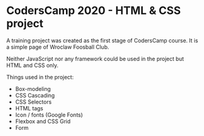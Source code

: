 # CodersCamp 2020 - HTML & CSS project

A training project was created as the first stage of CodersCamp course. It is a simple page of Wroclaw Foosball Club.

Neither JavaScript nor any framework could be used in the project but HTML and CSS only.

Things used in the project:
- Box-modeling
- CSS Cascading
- CSS Selectors
- HTML tags
- Icon / fonts (Google Fonts)
- Flexbox and CSS Grid
- Form
